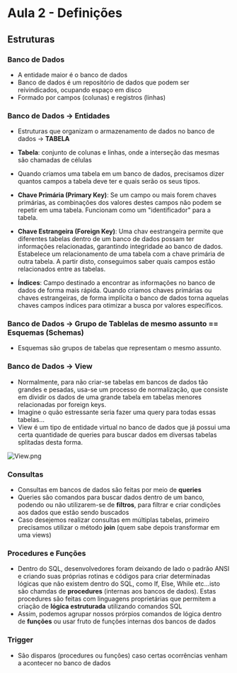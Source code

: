 # Aula 2 - Definições

## Estruturas

### Banco de Dados

- A entidade maior é o banco de dados
- Banco de dados é um repositório de dados que podem ser reivindicados, ocupando espaço em disco
- Formado por campos (colunas) e registros (linhas)

### Banco de Dados -> Entidades

- Estruturas que organizam o armazenamento de dados no banco de dados -> **TABELA**

- **Tabela**: conjunto de colunas e linhas, onde a interseção das mesmas são chamadas de células

- Quando criamos uma tabela em um banco de dados, precisamos dizer quantos campos a tabela deve ter e quais serão os seus tipos.

- **Chave Primária (Primary Key)**: Se um campo ou mais forem chaves primárias, as combinações dos valores destes campos não podem se repetir em uma tabela. Funcionam como um "identificador" para a tabela.

- **Chave Estrangeira (Foreign Key)**: Uma chav eestrangeira permite que diferentes tabelas dentro de um banco de dados possam ter informações relacionadas, garantindo integridade ao banco de dados. Estabelece um relacionamento de uma tabela com a chave primária de outra tabela. A partir disto, conseguimos saber quais campos estão relacionados entre as tabelas.

- **Índices**: Campo destinado a encontrar as informações no banco de dados de forma mais rápida. Quando criamos chaves primárias ou chaves estrangeiras, de forma implícita o banco de dados torna aquelas chaves campos índices para otimizar a busca por valores específicos.

### Banco de Dados -> Grupo de Tablelas de mesmo assunto == Esquemas (Schemas)

- Esquemas são grupos de tabelas que representam o mesmo assunto.

### Banco de Dados -> View 

- Normalmente, para não criar-se tabelas em bancos de dados tão grandes e pesadas, usa-se um processo de normalização, que consiste em dividir os dados de uma grande tabela em tabelas menores relacionadas por foreign keys.
- Imagine o quão estressante seria fazer uma query para todas essas tabelas...
- View é um tipo de entidade virtual no banco de dados que já possui uma certa quantidade de queries para buscar dados em diversas tabelas splitadas desta forma.

![View.png](./view.PNG)

### Consultas

- Consultas em bancos de dados são feitas por meio de **queries**
- Queries são comandos para buscar dados dentro de um banco, podendo ou não utilizarem-se de **filtros**, para filtrar e criar condições aos dados que estão sendo buscados
- Caso desejemos realizar consultas em múltiplas tabelas, primeiro precisamos utilizar o método **join** (quem sabe depois transformar em uma views)

### Procedures e Funções

- Dentro do SQL, desenvolvedores foram deixando de lado o padrão ANSI e criando suas próprias rotinas e códigos para criar determinadas lógicas que não existem dentro do SQL, como If, Else, While etc...isto são chamdas de **procedures** (internas aos bancos de dados). Estas procedures são feitas com linguagens proprietárias que permitem a criação de **lógica estruturada** utilizando comandos SQL
- Assim, podemos agrupar nossos prórpios comandos de lógica dentro de **funções** ou usar fruto de funções internas dos bancos de dados

### Trigger

- São disparos (procedures ou funções) caso certas ocorrências venham a acontecer no banco de dados
